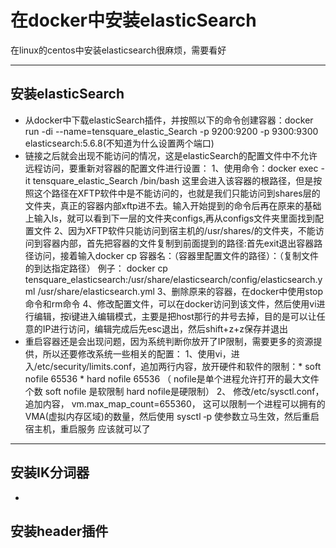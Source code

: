 # 在docker中安装elasticSearch

在linux的centos中安装elasticsearch很麻烦，需要看好

---

## 安装elasticSearch

* 从docker中下载elasticSearch插件，并按照以下的命令创建容器：docker run -di --name=tensquare\_elastic\_Search -p 9200:9200 -p 9300:9300 elasticsearch:5.6.8\(不知道为什么设置两个端口\)
* 链接之后就会出现不能访问的情况，这是elasticSearch的配置文件中不允许远程访问，要重新对容器的配置文件进行设置：                                           1、使用命令：docker exec -it tensquare\_elastic\_Search  /bin/bash 这里会进入该容器的根路径，但是按照这个路径在XFTP软件中是不能访问的，也就是我们只能访问到shares层的文件夹，真正的容器内部xftp进不去。输入开始提到的命令后再在原来的基础上输入ls，就可以看到下一层的文件夹configs,再从configs文件夹里面找到配置文件                                                                                                                     2、因为XFTP软件只能访问到宿主机的/usr/shares/的文件夹，不能访问到容器内部，首先把容器的文件复制到前面提到的路径:首先exit退出容器路径访问，接着输入docker cp  容器名：（容器里配置文件的路径）：（复制文件的到达指定路径） 例子： docker cp tensquare\_elasticsearch:/usr/share/elasticsearch/config/elasticsearch.yml /usr/share/elasticsearch.yml                   3、删除原来的容器，在docker中使用stop命令和rm命令                                                                                                                                       4、修改配置文件，可以在docker访问到该文件，然后使用vi进行编辑，按i键进入编辑模式，主要是把host那行的井号去掉，目的是可以让任意的IP进行访问，编辑完成后先esc退出，然后shift+z+z保存并退出
* 重启容器还是会出现问题，因为系统判断你放开了IP限制，需要更多的资源提供，所以还要修改系统一些相关的配置：                                  1、使用vi，进入/etc/security/limits.conf，追加两行内容，放开硬件和软件的限制：\* soft nofile 65536 \* hard nofile 65536  （ nofile是单个进程允许打开的最大文件个数 soft nofile 是软限制 hard nofile是硬限制）                                                                                   2、 修改/etc/sysctl.conf，追加内容， vm.max\_map\_count=655360， 这可以限制一个进程可以拥有的VMA\(虚拟内存区域\)的数量，然后使用 sysctl ‐p 使参数立马生效，然后重启宿主机，重启服务 应该就可以了

---

## 安装IK分词器

* 
## 安装header插件



